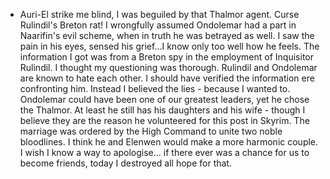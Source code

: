 - Auri-El strike me blind, I was beguiled by that Thalmor agent. Curse Rulindil's Breton rat! I wrongfully assumed Ondolemar had a part in Naarifin's evil scheme, when in truth he was betrayed as well. I saw the pain in his eyes, sensed his grief...I know only too well how he feels. The information I got was from a Breton spy in the employment of Inquisitor Rulindil. I thought my questioning was thorough. Rulindil and Ondolemar are known to hate each other. I should have verified the information ere confronting him. Instead I believed the lies - because I wanted to. Ondolemar could have been one of our greatest leaders, yet he chose the Thalmor. At least he still has his daughters and his wife  - though I believe they are the reason he volunteered for this post in Skyrim. The marriage was ordered by the High Command to unite two noble bloodlines. I think he and Elenwen would make a more harmonic couple. I wish I know a way to apologise... if there ever was a chance for us to become friends, today I destroyed all hope for that.
